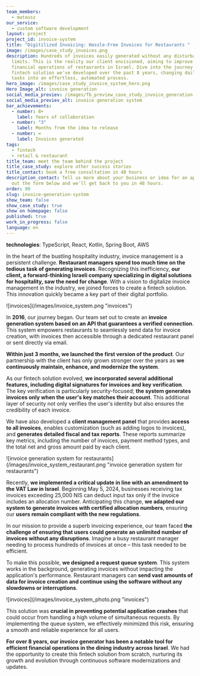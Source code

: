 ```yaml
---
team_members:
  - mateusz
our_service:
  - custom software development
layout: project
project_id: invoice-system
title: "Digitilized Invoicing: Hassle-Free Invoices for Restaurants "
image: /images/case_study_invoices.png
description: Hundreds of invoices easily generated without any disturbances and
  limits. This is the reality our client envisioned, aiming to improve the
  financial operations of restaurants in Israel. Dive into the journey of a
  fintech solution we've developed over the past 8 years, changing daily tedious
  tasks into an effortless, automated process.
hero_image: /images/case_study_invoice_system_hero.png
Hero Image_alt: invoice generation
social_media_previev: /images/fb_preview_case_study_invoice_generation.png
social_media_previev_alt: invoice generation system
bar_achievements:
  - number: 8+
    label: Years of collaboration
  - number: "3"
    label: Months from the idea to release
  - number: ∞
    label: Invoices generated
tags:
  - fintech
  - retail & restaurant
title_team: meet the team behind the project
title_case_study: explore other success stories
title_contact: book a free consultation in 48 hours
description_contact: Tell us more about your business or idea for an app. Fill
  out the form below and we'll get back to you in 48 hours.
order: 99
slug: invoice-generation-system
show_team: false
show_case_study: true
show on homepage: false
published: true
work_in_progress: false
language: en
---
```

<TitleWithIcon sectionTitle="technologies" titleIcon="/images/skills.svg" titleIconAlt="technologies" />

<Gallery images='[{"src":"/images/case-study_typescript_stack-logo.svg","alt":"TypeScript"},{"src":"/images/react_stack_logo.svg","alt":"React"},{"src":"/images/kotlin_new_stack_logo.svg","alt":"Node.js"},{"src":"/images/springboot_update.svg","alt":"Spring Boot"},{"src":"/images/aws_stack_logo.svg","alt":"AWS"}]' />

**technologies**: TypeScript, React, Kotlin, Spring Boot, AWS

<TitleWithIcon sectionTitle="problem: inefficient invoice management" titleIcon="/images/icon_title_about.svg" titleIconAlt="problem" />

In the heart of the bustling hospitality industry, invoice management is a persistent challenge. **Restaurant managers spend too much time on the tedious task of generating invoices**. Recognizing this inefficiency, **our client, a forward-thinking Israeli company specializing in digital solutions for hospitality, saw the need for change**. With a vision to digitalize invoice management in the industry, we joined forces to create a fintech solution. This innovation quickly became a key part of their digital portfolio.

<div className="image">![invoices](/images/invoice_system.png "invoices")</div>

<TitleWithIcon sectionTitle="the solution: automated invoice generation" titleIcon="/images/gearwheel.svg" titleIconAlt="the solution:" />

In **2016**, our journey began. Our team set out to create an **invoice generation system based on an API that guarantees a verified connection**. This system empowers restaurants to seamlessly send data for invoice creation, with invoices then accessible through a dedicated restaurant panel or sent directly via email.

**Within just 3 months, we launched the first version of the product**. Our partnership with the client has only grown stronger over the years as **we continuously maintain, enhance, and modernize the system**.

As our fintech solution evolved, **we incorporated several additional features, including digital signatures for invoices and key verification**. The key verification is particularly security-focused; **the system generates invoices only when the user's key matches their account**. This additional layer of security not only verifies the user's identity but also ensures the credibility of each invoice.

We have also developed a **client management panel** that provides **access to all invoices**, enables customization (such as adding logos to invoices), and **generates detailed fiscal and tax reports**. These reports summarize key metrics, including the number of invoices, payment method types, and the total net and gross amount paid by each client.

<div className="image">![invoice generation system for restaurants](/images/invoice_system_restaurant.png "invoice generation system for restaurants")</div>

Recently, **we implemented a critical update in line with an amendment to the VAT Law in Israel**. Beginning May 5, 2024, businesses receiving tax invoices exceeding 25,000 NIS can deduct input tax only if the invoice includes an allocation number. Anticipating this change, **we adapted our system to generate invoices with certified allocation numbers**, ensuring our **users remain compliant with the new regulations**.

<TitleWithIcon sectionTitle="challenges: processing countless requests at once" titleIcon="/images/gearwheel.svg" titleIconAlt="challenge" />

In our mission to provide a superb invoicing experience, our team faced **the challenge of ensuring that users could generate an unlimited number of invoices without any disruptions**. Imagine a busy restaurant manager needing to process hundreds of invoices at once – this task needed to be efficient.

To make this possible, **we designed a request queue system**. This system works in the background, generating invoices without impacting the application's performance. Restaurant managers can **send vast amounts of data for invoice creation and continue using the software without any slowdowns or interruptions**.

<div className="image">![invoices](/images/invoice_system_photo.png "invoices")</div>

This solution was **crucial in preventing potential application crashes** that could occur from handling a high volume of simultaneous requests. By implementing the queue system, we effectively minimized this risk, ensuring a smooth and reliable experience for all users.

<TitleWithIcon sectionTitle="the results: a step forward in digital transformation in hospitality" titleIcon="/images/icon_result_svg.svg" titleIconAlt="the results of the collaboration" />

**For over 8 years, our invoice generator has been a notable tool for efficient financial operations in the dining industry across Israel**. We had the opportunity to create this fintech solution from scratch, nurturing its growth and evolution through continuous software modernizations and updates.